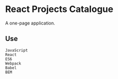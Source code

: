 # React Projects Catalogue
A one-page application.

## Use
```
JavaScript
React
ES6
Webpack
Babel
BEM

```